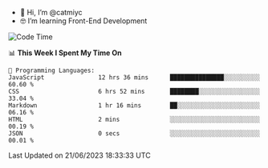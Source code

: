 - 👋 Hi, I’m @catmiyc
- 🤓 I’m learning Front-End Development

<!---
catmiyc/catmiyc is a ✨ special ✨ repository because its `README.md` (this file) appears on your GitHub profile.
You can click the Preview link to take a look at your changes.
--->


<!--START_SECTION:waka-->
![Code Time](http://img.shields.io/badge/Code%20Time-316%20hrs%2015%20mins-blue)

📊 **This Week I Spent My Time On** 

```text
💬 Programming Languages: 
JavaScript               12 hrs 36 mins      ███████████████░░░░░░░░░░   60.60 % 
CSS                      6 hrs 52 mins       ████████░░░░░░░░░░░░░░░░░   33.04 % 
Markdown                 1 hr 16 mins        ██░░░░░░░░░░░░░░░░░░░░░░░   06.16 % 
HTML                     2 mins              ░░░░░░░░░░░░░░░░░░░░░░░░░   00.19 % 
JSON                     0 secs              ░░░░░░░░░░░░░░░░░░░░░░░░░   00.01 % 
```


 Last Updated on 21/06/2023 18:33:33 UTC
<!--END_SECTION:waka-->
